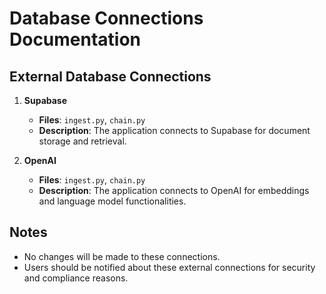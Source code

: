 # Database Connections Documentation

## External Database Connections

1. **Supabase**
   - **Files**: `ingest.py`, `chain.py`
   - **Description**: The application connects to Supabase for document storage and retrieval.

2. **OpenAI**
   - **Files**: `ingest.py`, `chain.py`
   - **Description**: The application connects to OpenAI for embeddings and language model functionalities.

## Notes
- No changes will be made to these connections.
- Users should be notified about these external connections for security and compliance reasons.
